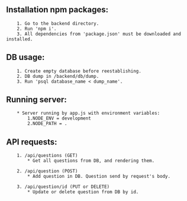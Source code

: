 Installation npm packages:
-------------------------
        1. Go to the backend directory.
        2. Run 'npm i'.
        3. All dependencies from 'package.json' must be downloaded and installed.
DB usage:
--------
        1. Create empty database before reestablishing.
        2. DB dump in /backend/db/dump.
        3. Run 'psql database_name < dump_name'.
Running server:
--------------
        * Server running by app.js with environment variables:
            1.NODE_ENV = development
            2.NODE_PATH = .
API requests:
------------
        1. /api/questions (GET)
            * Get all questions from DB, and rendering them.

        2. /api/question (POST)
            * Add question in DB. Question send by request's body.

        3. /api/question/id (PUT or DELETE)
            * Update or delete question from DB by id.

